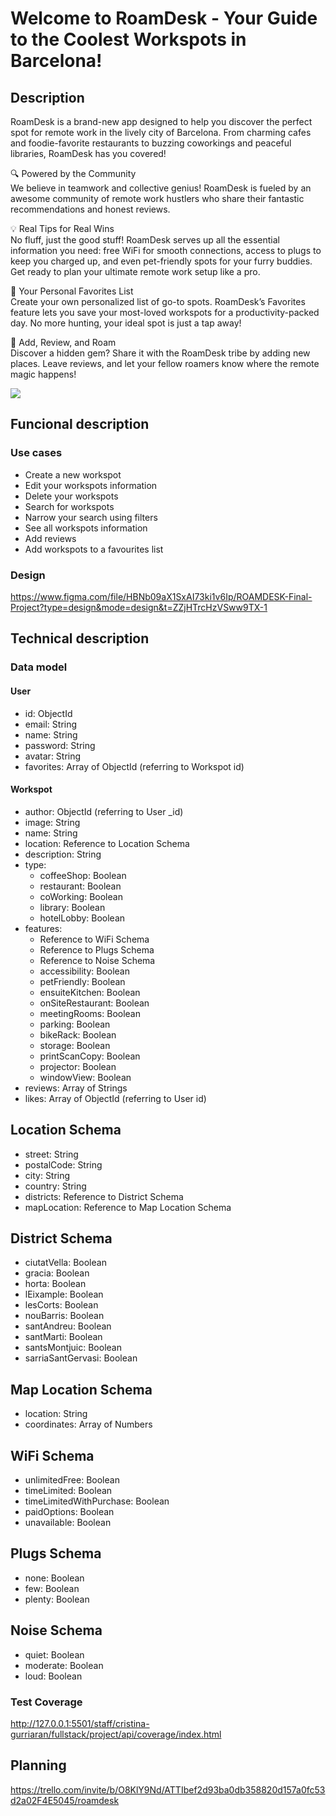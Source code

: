 # Welcome to RoamDesk - Your Guide to the Coolest Workspots in Barcelona!

## Description 
RoamDesk is a brand-new app designed to help you discover the perfect spot for remote work in the lively city of Barcelona. From charming cafes and foodie-favorite restaurants to buzzing coworkings and peaceful libraries, RoamDesk has you covered!

🔍 Powered by the Community  
We believe in teamwork and collective genius! RoamDesk is fueled by an awesome community of remote work hustlers who share their fantastic recommendations and honest reviews.

💡 Real Tips for Real Wins  
No fluff, just the good stuff! RoamDesk serves up all the essential information you need: free WiFi for smooth connections, access to plugs to keep you charged up, and even pet-friendly spots for your furry buddies. Get ready to plan your ultimate remote work setup like a pro.

📍 Your Personal Favorites List  
Create your own personalized list of go-to spots. RoamDesk’s Favorites feature lets you save your most-loved workspots for a productivity-packed day. No more hunting, your ideal spot is just a tap away!

🌟 Add, Review, and Roam  
Discover a hidden gem? Share it with the RoamDesk tribe by adding new places. Leave reviews, and let your fellow roamers know where the remote magic happens!

<img src='https://media1.giphy.com/media/v1.Y2lkPTc5MGI3NjExbDZrYzdzbXp6ZTA5bzFsMzB3Z3BheG9vOXVpbjVyMWFjanBndWVraSZlcD12MV9pbnRlcm5hbF9naWZfYnlfaWQmY3Q9Zw/dB15acdZ12Z7JJ6lOC/giphy.gif' > </img>

## Funcional description

### Use cases

- Create a new workspot
- Edit your workspots information
- Delete your workspots
- Search for workspots
- Narrow your search using filters
- See all workspots information 
- Add reviews
- Add workspots to a favourites list

### Design
https://www.figma.com/file/HBNb09aX1SxAI73ki1v6Ip/ROAMDESK-Final-Project?type=design&mode=design&t=ZZjHTrcHzVSww9TX-1

## Technical description

### Data model

#### User
- id: ObjectId
- email: String
- name: String
- password: String
- avatar: String
- favorites: Array of ObjectId (referring to Workspot id)

#### Workspot
- author: ObjectId (referring to User _id)
- image: String
- name: String
- location: Reference to Location Schema
- description: String
- type:
  - coffeeShop: Boolean
  - restaurant: Boolean
  - coWorking: Boolean
  - library: Boolean
  - hotelLobby: Boolean
- features:
  - Reference to WiFi Schema
  - Reference to Plugs Schema
  - Reference to Noise Schema
  - accessibility: Boolean
  - petFriendly: Boolean
  - ensuiteKitchen: Boolean
  - onSiteRestaurant: Boolean
  - meetingRooms: Boolean
  - parking: Boolean
  - bikeRack: Boolean
  - storage: Boolean
  - printScanCopy: Boolean
  - projector: Boolean
  - windowView: Boolean
- reviews: Array of Strings
- likes: Array of ObjectId (referring to User id)

## Location Schema
- street: String
- postalCode: String
- city: String
- country: String
- districts: Reference to District Schema
- mapLocation: Reference to Map Location Schema

## District Schema
- ciutatVella: Boolean
- gracia: Boolean
- horta: Boolean
- lEixample: Boolean
- lesCorts: Boolean
- nouBarris: Boolean
- santAndreu: Boolean
- santMarti: Boolean
- santsMontjuic: Boolean
- sarriaSantGervasi: Boolean

## Map Location Schema
- location: String 
- coordinates: Array of Numbers

## WiFi Schema
- unlimitedFree: Boolean
- timeLimited: Boolean
- timeLimitedWithPurchase: Boolean
- paidOptions: Boolean
- unavailable: Boolean

## Plugs Schema
- none: Boolean
- few: Boolean
- plenty: Boolean

## Noise Schema
- quiet: Boolean
- moderate: Boolean
- loud: Boolean


### Test Coverage  
http://127.0.0.1:5501/staff/cristina-gurriaran/fullstack/project/api/coverage/index.html

## Planning
https://trello.com/invite/b/O8KlY9Nd/ATTIbef2d93ba0db358820d157a0fc53d2a02F4E5045/roamdesk






